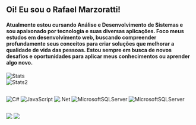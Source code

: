 ## Oi! Eu sou o Rafael Marzoratti! 
<h4>Atualmente estou cursando Análise e Desenvolvimento de Sistemas e sou apaixonado por tecnologia e suas diversas aplicações. Foco meus estudos em desenvolvimento web, buscando compreender profundamente seus conceitos para criar soluções que melhorar a qualidade de vida das pessoas. Estou sempre em busca de novos desafios e oportunidades para aplicar meus conhecimentos ou aprender algo novo.</h5> 

![Stats](https://github-readme-stats.vercel.app/api?username=rafaelmarzoratti02&theme=dark&hide_border=false&include_all_commits=false&count_private=false) <br>
![Stats2](https://github-readme-stats.vercel.app/api/top-langs/?username=rafaelmarzoratti02&theme=dark&hide_border=false&include_all_commits=false&count_private=false&layout=compact)


##
![C#](https://img.shields.io/badge/c%23-%23239120.svg?style=for-the-badge&logo=c-sharp&logoColor=white) 
![JavaScript](https://img.shields.io/badge/javascript-%23323330.svg?style=for-the-badge&logo=javascript&logoColor=%23F7DF1E) 
![.Net](https://img.shields.io/badge/.NET-5C2D91?style=for-the-badge&logo=.net&logoColor=white) 
![MicrosoftSQLServer](https://img.shields.io/badge/Microsoft%20SQL%20Sever-CC2927?style=for-the-badge&logo=microsoft%20sql%20server&logoColor=white)
![MicrosoftSQLServer](https://img.shields.io/badge/Microsoft%20SQL%20Sever-CC2927?style=for-the-badge&logo=microsoft%20sql%20server&logoColor=white)

 
 ##
<div> 
<a href = "rafaelmarzoratti02@gmail.com"><img src="https://img.shields.io/badge/-Gmail-%23333?style=for-the-badge&logo=gmail&logoColor=red" target="_blank"></a>
  <a href="https://www.linkedin.com/in/rafael-diaz-marzoratti-67219b1a6/" target="_blank"><img src="https://img.shields.io/badge/-LinkedIn-%230077B5?style=for-the-badge&logo=linkedin&logoColor=white" target="_blank"></a> 
 
</div>
